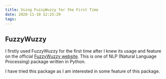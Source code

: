 ```yaml
---
title: Using FuzzyWuzzy for the First Time
date: 2020-11-10 12:25:29
tags:
---
```


## FuzzyWuzzy

I firstly used FuzzyWuzzy for the first time after I knew its usage and feature on the official [FuzzyWuzzy website](https://github.com/seatgeek/fuzzywuzzy). This is one of NLP (Natural Language Processing) package written in Python. 

I have tried this package as I am interested in some feature of this package. 


